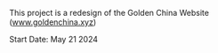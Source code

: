 This project is a redesign of the Golden China Website (www.goldenchina.xyz)

Start Date: May 21 2024